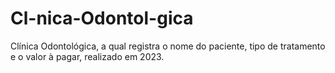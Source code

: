 # Cl-nica-Odontol-gica
Clínica Odontológica, a qual registra o nome do paciente, tipo de tratamento e o valor à pagar, realizado em 2023.
